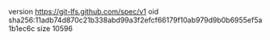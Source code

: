 version https://git-lfs.github.com/spec/v1
oid sha256:11adb74d870c21b338abd99a3f2efcf66179f10ab979d9b0b6955ef5a1b1ec6c
size 10596
